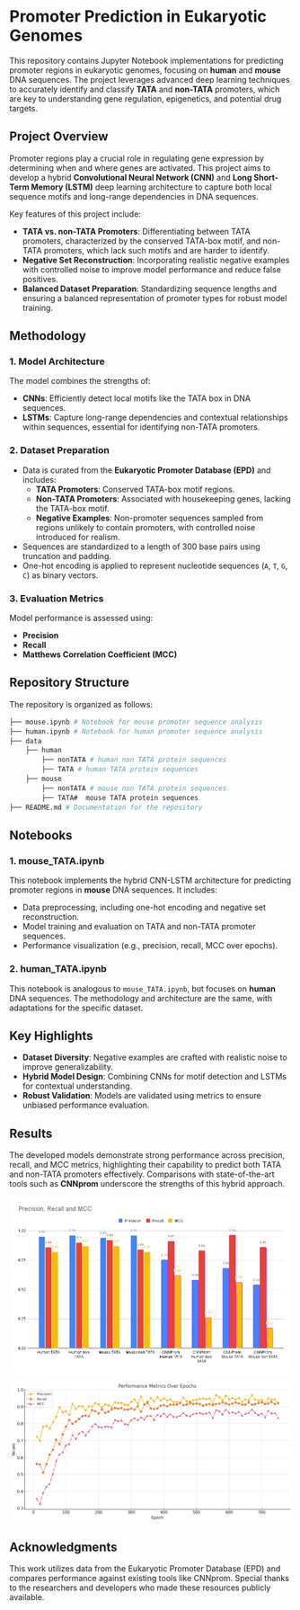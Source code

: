 # Promoter Prediction in Eukaryotic Genomes

This repository contains Jupyter Notebook implementations for predicting promoter regions in eukaryotic genomes, focusing on **human** and **mouse** DNA sequences. The project leverages advanced deep learning techniques to accurately identify and classify **TATA** and **non-TATA** promoters, which are key to understanding gene regulation, epigenetics, and potential drug targets.

## Project Overview

Promoter regions play a crucial role in regulating gene expression by determining when and where genes are activated. This project aims to develop a hybrid **Convolutional Neural Network (CNN)** and **Long Short-Term Memory (LSTM)** deep learning architecture to capture both local sequence motifs and long-range dependencies in DNA sequences.

Key features of this project include:
- **TATA vs. non-TATA Promoters**: Differentiating between TATA promoters, characterized by the conserved TATA-box motif, and non-TATA promoters, which lack such motifs and are harder to identify.
- **Negative Set Reconstruction**: Incorporating realistic negative examples with controlled noise to improve model performance and reduce false positives.
- **Balanced Dataset Preparation**: Standardizing sequence lengths and ensuring a balanced representation of promoter types for robust model training.

## Methodology

### 1. **Model Architecture**
The model combines the strengths of:
- **CNNs**: Efficiently detect local motifs like the TATA box in DNA sequences.
- **LSTMs**: Capture long-range dependencies and contextual relationships within sequences, essential for identifying non-TATA promoters.

### 2. **Dataset Preparation**
- Data is curated from the **Eukaryotic Promoter Database (EPD)** and includes:
  - **TATA Promoters**: Conserved TATA-box motif regions.
  - **Non-TATA Promoters**: Associated with housekeeping genes, lacking the TATA-box motif.
  - **Negative Examples**: Non-promoter sequences sampled from regions unlikely to contain promoters, with controlled noise introduced for realism.
- Sequences are standardized to a length of 300 base pairs using truncation and padding.
- One-hot encoding is applied to represent nucleotide sequences (`A`, `T`, `G`, `C`) as binary vectors.

### 3. **Evaluation Metrics**
Model performance is assessed using:
- **Precision**
- **Recall**
- **Matthews Correlation Coefficient (MCC)**

## Repository Structure

The repository is organized as follows:

```bash
├── mouse.ipynb # Notebook for mouse promoter sequence analysis 
├── human.ipynb # Notebook for human promoter sequence analysis 
├── data
    ├── human 
        ├── nonTATA # human non TATA protein sequences 
        ├── TATA # human TATA protein sequences 
    ├── mouse
        ├── nonTATA # mouse non TATA protein sequences 
        ├── TATA#  mouse TATA protein sequences 
├── README.md # Documentation for the repository
```

## Notebooks

### 1. **mouse_TATA.ipynb**
This notebook implements the hybrid CNN-LSTM architecture for predicting promoter regions in **mouse** DNA sequences. It includes:
- Data preprocessing, including one-hot encoding and negative set reconstruction.
- Model training and evaluation on TATA and non-TATA promoter sequences.
- Performance visualization (e.g., precision, recall, MCC over epochs).

### 2. **human_TATA.ipynb**
This notebook is analogous to `mouse_TATA.ipynb`, but focuses on **human** DNA sequences. The methodology and architecture are the same, with adaptations for the specific dataset.

## Key Highlights
- **Dataset Diversity**: Negative examples are crafted with realistic noise to improve generalizability.
- **Hybrid Model Design**: Combining CNNs for motif detection and LSTMs for contextual understanding.
- **Robust Validation**: Models are validated using metrics to ensure unbiased performance evaluation.

## Results
The developed models demonstrate strong performance across precision, recall, and MCC metrics, highlighting their capability to predict both TATA and non-TATA promoters effectively. Comparisons with state-of-the-art tools such as **CNNprom** underscore the strengths of this hybrid approach.

![Result Metrics Comparison](result-comparison.png)

![Metrics Change over epochs](metrics-change-over-epochs.png)

## Acknowledgments
This work utilizes data from the Eukaryotic Promoter Database (EPD) and compares performance against existing tools like CNNprom. Special thanks to the researchers and developers who made these resources publicly available.

